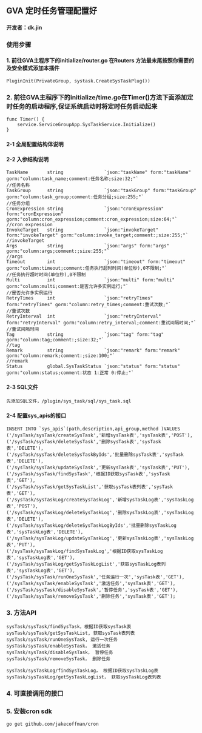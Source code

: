 ## GVA 定时任务管理配置好
#### 开发者：dk.jin

### 使用步骤

#### 1. 前往GVA主程序下的initialize/router.go 在Routers 方法最末尾按照你需要的及安全模式添加本插件
	PluginInit(PrivateGroup, systask.CreateSysTaskPlug())

### 2. 前往GVA主程序下的initialize/time.go在Timer()方法下面添加定时任务的启动程序,保证系统启动时将定时任务启动起来
    func Timer() {
        service.ServiceGroupApp.SysTaskService.Initialize()
    }

#### 2-1 全局配置结构体说明
   
#### 2-2 入参结构说明
    TaskName       string               `json:"taskName" form:"taskName" gorm:"column:task_name;comment:任务名称;size:32;"`                              //任务名称
	TaskGroup      string               `json:"taskGroup" form:"taskGroup" gorm:"column:task_group;comment:任务分组;size:255;"`                          //任务分组
	CronExpression string               `json:"cronExpression" form:"cronExpression" gorm:"column:cron_expression;comment:cron_expression;size:64;"` //cron_expression
	InvokeTarget   string               `json:"invokeTarget" form:"invokeTarget" gorm:"column:invoke_target;comment:;size:255;"`                     //invokeTarget
	Args           string               `json:"args" form:"args" gorm:"column:args;comment:;size:255;"`                                              //args
	Timeout        int                  `json:"timeout" form:"timeout" gorm:"column:timeout;comment:任务执行超时时间(单位秒),0不限制;"`                            //任务执行超时时间(单位秒),0不限制
	Multi          int                  `json:"multi" form:"multi" gorm:"column:multi;comment:是否允许多实例运行;"`                                           //是否允许多实例运行
	RetryTimes     int                  `json:"retryTimes" form:"retryTimes" gorm:"column:retry_times;comment:重试次数;"`                                //重试次数
	RetryInterval  int                  `json:"retryInterval" form:"retryInterval" gorm:"column:retry_interval;comment:重试间隔时间;"`                     //重试间隔时间
	Tag            string               `json:"tag" form:"tag" gorm:"column:tag;comment:;size:32;"`                                                  //tag
	Remark         string               `json:"remark" form:"remark" gorm:"column:remark;comment:;size:100;"`                                        //remark
	Status         global.SysTaskStatus `json:"status" form:"status" gorm:"column:status;comment:状态 1:正常 0:停止;"`
#### 2-3 SQL文件
    先添加SQL文件，/plugin/sys_task/sql/sys_task.sql
#### 2-4 配置sys_apis的接口
    INSERT INTO `sys_apis`(path,description,api_group,method )VALUES 
    ('/sysTask/sysTask/createSysTask','新增sysTask表','sysTask表','POST'),
    ('/sysTask/sysTask/deleteSysTask','删除sysTask表','sysTask表','DELETE'),
    ('/sysTask/sysTask/deleteSysTaskByIds','批量删除sysTask表','sysTask表','DELETE'),
    ('/sysTask/sysTask/updateSysTask','更新sysTask表','sysTask表','PUT'),
    ('/sysTask/sysTask/findSysTask','根据ID获取sysTask表','sysTask表','GET'),
    ('/sysTask/sysTask/getSysTaskList','获取sysTask表列表','sysTask表','GET'),
    ('/sysTask/sysTaskLog/createSysTaskLog','新增sysTaskLog表','sysTaskLog表','POST'),
    ('/sysTask/sysTaskLog/deleteSysTaskLog','删除sysTaskLog表','sysTaskLog表','DELETE'),
    ('/sysTask/sysTaskLog/deleteSysTaskLogByIds','批量删除sysTaskLog表','sysTaskLog表','DELETE'),
    ('/sysTask/sysTaskLog/updateSysTaskLog','更新sysTaskLog表','sysTaskLog表','PUT'),
    ('/sysTask/sysTaskLog/findSysTaskLog','根据ID获取sysTaskLog表','sysTaskLog表','GET'),
    ('/sysTask/sysTaskLog/getSysTaskLogList','获取sysTaskLog表列表','sysTaskLog表','GET'),
    ('/sysTask/sysTask/runOneSysTask','任务运行一次','sysTask表','GET'),
    ('/sysTask/sysTask/enableSysTask','激活任务','sysTask表','GET'),
    ('/sysTask/sysTask/disableSysTask','暂停任务','sysTask表','GET'),
    ('/sysTask/sysTask/removeSysTask','删除任务','sysTask表','GET');

### 3. 方法API

    sysTask/sysTask/findSysTask，根据ID获取sysTask表
    sysTask/sysTask/getSysTaskList, 获取sysTask表列表
    sysTask/sysTask/runOneSysTask, 运行一次任务
    sysTask/sysTask/enableSysTask， 激活任务
    sysTask/sysTask/disableSysTask， 暂停任务
    sysTask/sysTask/removeSysTask， 删除任务
    
    sysTask/sysTaskLog/findSysTaskLog， 根据ID获取sysTaskLog表
    sysTask/sysTaskLog/getSysTaskLogList， 获取sysTaskLog表列表

### 4. 可直接调用的接口

### 5. 安装cron sdk
    go get github.com/jakecoffman/cron


    
   
